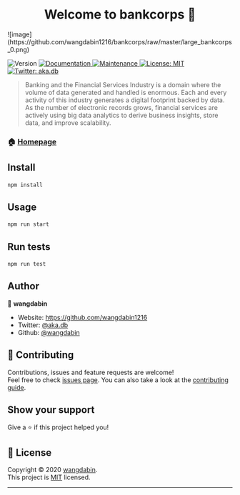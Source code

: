 <h1 align="center">Welcome to bankcorps 👋</h1>
 ![image](https://github.com/wangdabin1216/bankcorps/raw/master/large_bankcorps_0.png)
<p>
  <img alt="Version" src="https://img.shields.io/badge/version-1.0.0-blue.svg?cacheSeconds=2592000" />
  <a href="https://github.com/wangdabin1216/bankcorps#redmine" target="_blank">
    <img alt="Documentation" src="https://img.shields.io/badge/documentation-yes-brightgreen.svg" />
  </a>
  <a href="https://github.com/kefranabg/readme-md-generator/graphs/commit-activity" target="_blank">
    <img alt="Maintenance" src="https://img.shields.io/badge/Maintained%3F-yes-green.svg" />
  </a>
  <a href="https://github.com/kefranabg/readme-md-generator/blob/master/LICENSE" target="_blank">
    <img alt="License: MIT" src="https://img.shields.io/github/license/wangdabin/bankcorps" />
  </a>
  <a href="https://twitter.com/aka.db" target="_blank">
    <img alt="Twitter: aka.db" src="https://img.shields.io/twitter/follow/aka.db.svg?style=social" />
  </a>
</p>

> Banking and the Financial Services Industry is a domain where the volume of data generated and handled is enormous. Each and every activity of this industry generates a digital footprint backed by data. As the number of electronic records grows, financial services are actively using big data analytics to derive business insights, store data, and improve scalability.

### 🏠 [Homepage](https://github.com/wangdabin1216/bankcorps#redmine)

## Install

```sh
npm install
```

## Usage

```sh
npm run start
```

## Run tests

```sh
npm run test
```

## Author

👤 **wangdabin**

* Website: https://github.com/wangdabin1216
* Twitter: [@aka.db](https://twitter.com/aka.db)
* Github: [@wangdabin](https://github.com/wangdabin)

## 🤝 Contributing

Contributions, issues and feature requests are welcome!<br />Feel free to check [issues page](https://github.com/kefranabg/readme-md-generator/issues). You can also take a look at the [contributing guide](https://github.com/kefranabg/readme-md-generator/blob/master/CONTRIBUTING.md).

## Show your support

Give a ⭐️ if this project helped you!

## 📝 License

Copyright © 2020 [wangdabin](https://github.com/wangdabin).<br />
This project is [MIT](https://github.com/kefranabg/readme-md-generator/blob/master/LICENSE) licensed.

***
